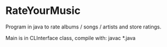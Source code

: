 # RateYourMusic
Program in java to rate albums / songs / artists and store ratings.

Main is in CLInterface class, compile with: javac *.java
